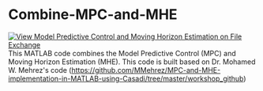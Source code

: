 # Combine-MPC-and-MHE 
[![View Model Predictive Control and Moving Horizon Estimation on File Exchange](https://www.mathworks.com/matlabcentral/images/matlab-file-exchange.svg)](https://www.mathworks.com/matlabcentral/fileexchange/120738-model-predictive-control-and-moving-horizon-estimation)
This MATLAB code combines the Model Predictive Control (MPC) and Moving Horizon Estimation (MHE). This code is built based on Dr. Mohamed W. Mehrez's code (https://github.com/MMehrez/MPC-and-MHE-implementation-in-MATLAB-using-Casadi/tree/master/workshop_github)
